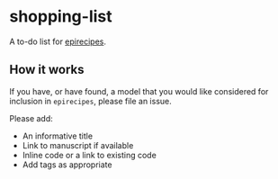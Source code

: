 # shopping-list

A to-do list for [epirecipes](http://epirecip.es).

## How it works

If you have, or have found, a model that you would like considered for inclusion in `epirecipes`, please file an issue.

Please add:
- An informative title
- Link to manuscript if available
- Inline code or a link to existing code
- Add tags as appropriate
